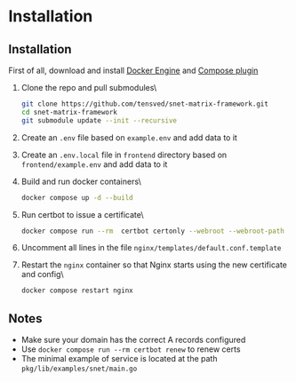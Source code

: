 # Installation

## Installation

First of all, download and install [Docker Engine](https://docs.docker.com/engine/install/) and [Compose plugin](https://docs.docker.com/compose/install/linux/)

1.  Clone the repo and pull submodules\


    ```bash
    git clone https://github.com/tensved/snet-matrix-framework.git
    cd snet-matrix-framework
    git submodule update --init --recursive
    ```
2. Create an `.env` file based on `example.env` and add data to it
3. Create an `.env.local` file in `frontend` directory based on `frontend/example.env` and add data to it
4.  Build and run docker containers\


    ```bash
    docker compose up -d --build
    ```
5.  Run certbot to issue a certificate\


    ```bash
    docker compose run --rm  certbot certonly --webroot --webroot-path /var/www/certbot/ -d yourdomain.com
    ```
6. Uncomment all lines in the file `nginx/templates/default.conf.template`
7.  Restart the `nginx` container so that Nginx starts using the new certificate and config\


    ```bash
    docker compose restart nginx
    ```

## Notes

* Make sure your domain has the correct A records configured
* Use `docker compose run --rm certbot renew` to renew certs
* The minimal example of service is located at the path `pkg/lib/examples/snet/main.go`
